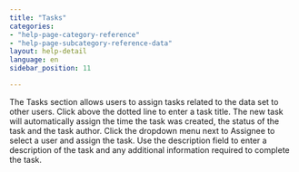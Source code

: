 ```yaml
---
title: "Tasks"
categories:
- "help-page-category-reference"
- "help-page-subcategory-reference-data"
layout: help-detail
language: en
sidebar_position: 11

---
```


The Tasks section allows users to assign tasks related to the data set to other users. Click above the dotted line to enter a task title. The new task will automatically assign the time the task was created, the status of the task and the task author. Click the dropdown menu next to Assignee to select a user and assign the task. Use the description field to enter a description of the task and any additional information required to complete the task.
